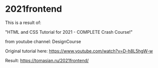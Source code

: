 # 2021frontend
 


This is a result of:

"HTML and CSS Tutorial for 2021 - COMPLETE Crash Course!"

from youtube channel: DesignCourse

Original tutorial here: https://www.youtube.com/watch?v=D-h8L5hgW-w

Result: https://tomasian.ru/2021frontend/